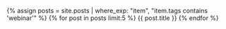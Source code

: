 {% assign posts = site.posts | where_exp: "item", "item.tags contains 'webinar'" %}
{% for post in posts limit:5 %}
  {{ post.title }}
{% endfor %}
